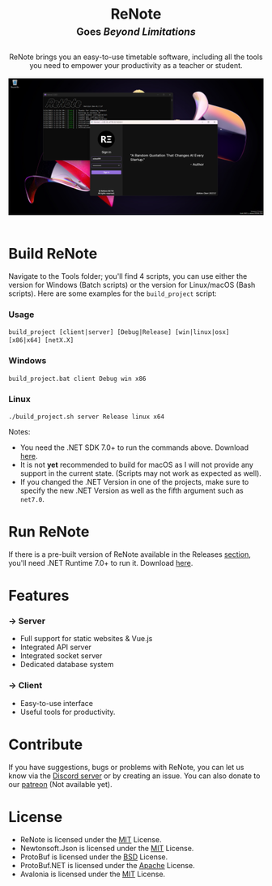<h1 align="center">
  <b>ReNote</b>
  <br>
  <sub><sup><b>Goes<i> Beyond Limitations</i></b></sup></sub>
</h1>

<p align="center">
  ReNote brings you an easy-to-use timetable software, including all the tools you need to empower your productivity as a teacher or student.
  <br><br>
  <img src="Documentation/show_new.png">
  <br><br>
</p>

# Build ReNote
Navigate to the Tools folder; you'll find 4 scripts, you can use either the version for Windows (Batch scripts) or the version for Linux/macOS (Bash scripts). Here are some examples for the `build_project` script:

### Usage
```
build_project [client|server] [Debug|Release] [win|linux|osx] [x86|x64] [netX.X]
```

### Windows
```
build_project.bat client Debug win x86
```

### Linux
```
./build_project.sh server Release linux x64
```

Notes:
  - You need the .NET SDK 7.0+ to run the commands above. Download <a href="https://aka.ms/netcore">here</a>.
  - It is not **yet** recommended to build for macOS as I will not provide any support in the current state. (Scripts may not work as expected as well).
  - If you changed the .NET Version in one of the projects, make sure to specify the new .NET Version as well as the fifth argument such as `net7.0`.

# Run ReNote
If there is a pre-built version of ReNote available in the Releases <a href="https://github.com/renote-tech/ReNote/releases">section</a>, you'll need .NET Runtime 7.0+ to run it.
Download <a href="https://dotnet.microsoft.com/en-us/download/dotnet/7.0">here</a>.

# Features
### → Server
 - Full support for static websites & Vue.js
 - Integrated API server
 - Integrated socket server
 - Dedicated database system
 
### → Client
 - Easy-to-use interface
 - Useful tools for productivity.

# Contribute
If you have suggestions, bugs or problems with ReNote, you can let us know via the <a href="https://discord.gg/Z2wh3CHusT">Discord server</a> or by creating an issue. You can also donate to our <a href="">patreon</a> (Not available yet).

# License
- ReNote is licensed under the <a href="LICENSE">MIT</a> License.
- Newtonsoft.Json is licensed under the <a href="https://github.com/JamesNK/Newtonsoft.Json/blob/master/LICENSE.md">MIT</a> License.
- ProtoBuf is licensed under the <a href="https://github.com/protocolbuffers/protobuf/blob/main/LICENSE">BSD</a> License.
- ProtoBuf.NET is licensed under the <a href="https://github.com/protobuf-net/protobuf-net/blob/main/Licence.txt">Apache</a> License.
- Avalonia is licensed under the <a href="https://github.com/AvaloniaUI/Avalonia/blob/master/licence.md">MIT</a> License.
